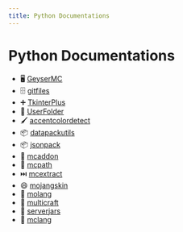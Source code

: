 ```yaml
---
title: Python Documentations
---
```


# Python Documentations

- :desktop_computer: [GeyserMC](./geysermc/index.md)
- :file_cabinet: [gitfiles](./gitfiles/index.md)
- :heavy_plus_sign: [TkinterPlus](./tkinterplus/index.md)
- :file_folder: [UserFolder](./userfolder/index.md)
- :paintbrush: [accentcolordetect](./accentcolordetect/index.md)
- :package: [datapackutils](./datapackutils/index.md)
- :package: [jsonpack](./jsonpack/index.md)
- :toolbox: [mcaddon](./mcaddon/index.md)
- :file_folder: [mcpath](./mcpath/index.md)
- :next_track_button: [mcextract](./mcextract/index.md)
- :smile: [mojangskin](./mojangskin/index.md)
- :key: [molang](./molang/index.md)
- :wrench: [multicraft](./multicraft/index.md)
- :jar: [serverjars](./serverjars/index.md)
- :speech_balloon: [mclang](./mclang/index.md)
